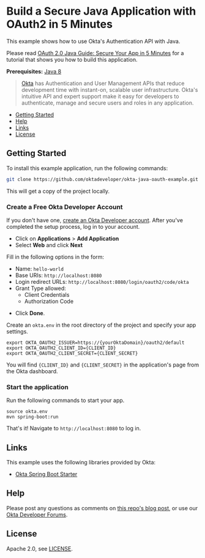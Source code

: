 # Build a Secure Java Application with OAuth2 in 5 Minutes

This example shows how to use Okta's Authentication API with Java.

Please read [OAuth 2.0 Java Guide: Secure Your App in 5 Minutes](https://developer.okta.com/blog/2019/10/30/java-oauth2) for a tutorial that shows you how to build this application.

**Prerequisites:** [Java 8](https://adoptopenjdk.net/)

> [Okta](https://developer.okta.com/) has Authentication and User Management APIs that reduce development time with instant-on, scalable user infrastructure. Okta's intuitive API and expert support make it easy for developers to authenticate, manage and secure users and roles in any application.

* [Getting Started](#getting-started)
* [Help](#help)
* [Links](#links)
* [License](#license)

## Getting Started

To install this example application, run the following commands:

```bash
git clone https://github.com/oktadeveloper/okta-java-oauth-example.git
```

This will get a copy of the project locally. 

### Create a Free Okta Developer Account

If you don't have one, [create an Okta Developer account](https://developer.okta.com/signup/). After you've completed the setup process, log in to your account.

* Click on **Applications** > **Add Application**
* Select **Web** and click **Next**

Fill in the following options in the form:

- Name: `hello-world`
- Base URIs: `http://localhost:8080`
- Login redirect URLs: `http://localhost:8080/login/oauth2/code/okta`
- Grant Type allowed:
  - Client Credentials
  - Authorization Code
  
* Click **Done**.

Create an `okta.env` in the root directory of the project and specify your app settings.

```
export OKTA_OAUTH2_ISSUER=https://{yourOktaDomain}/oauth2/default
export OKTA_OAUTH2_CLIENT_ID={CLIENT_ID}
export OKTA_OAUTH2_CLIENT_SECRET={CLIENT_SECRET}
```

You will find `{CLIENT_ID}` and `{CLIENT_SECRET}` in the application's page from the Okta dashboard.

### Start the application

Run the following commands to start your app.

```
source okta.env
mvn spring-boot:run
```

That's it! Navigate to `http://localhost:8080` to log in.

## Links

This example uses the following libraries provided by Okta:

* [Okta Spring Boot Starter](https://github.com/okta/okta-spring-boot)

## Help

Please post any questions as comments on [this repo's blog post](https://developer.okta.com/blog/2019/10/30/java-oauth2), or use our [Okta Developer Forums](https://devforum.okta.com/).

## License

Apache 2.0, see [LICENSE](LICENSE).
